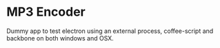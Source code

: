 # MP3 Encoder

Dummy app to test electron using an external process, coffee-script
and backbone on both windows and OSX.
